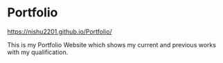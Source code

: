 # Portfolio
https://nishu2201.github.io/Portfolio/


This is my Portfolio Website which shows my current and previous works with my qualification.
